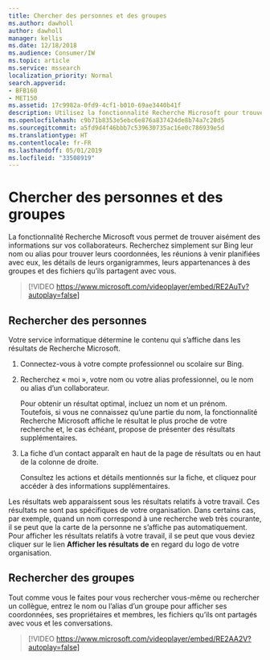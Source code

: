 ```yaml
---
title: Chercher des personnes et des groupes
ms.author: dawholl
author: dawholl
manager: kellis
ms.date: 12/18/2018
ms.audience: Consumer/IW
ms.topic: article
ms.service: mssearch
localization_priority: Normal
search.appverid:
- BFB160
- MET150
ms.assetid: 17c9982a-0fd9-4cf1-b010-69ae3440b41f
description: Utilisez la fonctionnalité Recherche Microsoft pour trouver un membre de votre organisation, ainsi que les informations le concernant
ms.openlocfilehash: c9b71b8353e5ebc6e876a837424de8b74a7c20d5
ms.sourcegitcommit: a5fd9d4f46bbb7c539630735ac16e0c786939e5d
ms.translationtype: HT
ms.contentlocale: fr-FR
ms.lasthandoff: 05/01/2019
ms.locfileid: "33508919"
---
```

# <a name="find-people-and-groups"></a>Chercher des personnes et des groupes

La fonctionnalité Recherche Microsoft vous permet de trouver aisément des informations sur vos collaborateurs. Recherchez simplement sur Bing leur nom ou alias pour trouver leurs coordonnées, les réunions à venir planifiées avec eux, les détails de leurs organigrammes, leurs appartenances à des groupes et des fichiers qu’ils partagent avec vous.
  
> [!VIDEO https://www.microsoft.com/videoplayer/embed/RE2AuTv?autoplay=false]
  
## <a name="find-people"></a>Rechercher des personnes

Votre service informatique détermine le contenu qui s’affiche dans les résultats de Recherche Microsoft.
  
1. Connectez-vous à votre compte professionnel ou scolaire sur Bing.
    
2. Recherchez « moi », votre nom ou votre alias professionnel, ou le nom ou alias d’un collaborateur.
    
    Pour obtenir un résultat optimal, incluez un nom et un prénom. Toutefois, si vous ne connaissez qu’une partie du nom, la fonctionnalité Recherche Microsoft affiche le résultat le plus proche de votre recherche et, le cas échéant, propose de présenter des résultats supplémentaires.
    
3. La fiche d’un contact apparaît en haut de la page de résultats ou en haut de la colonne de droite.
    
    Consultez les actions et détails mentionnés sur la fiche, et cliquez pour accéder à des informations supplémentaires.
    
Les résultats web apparaissent sous les résultats relatifs à votre travail. Ces résultats ne sont pas spécifiques de votre organisation. Dans certains cas, par exemple, quand un nom correspond à une recherche web très courante, il se peut que la carte de la personne ne s’affiche pas automatiquement. Pour afficher les résultats relatifs à votre travail, il se peut que vous deviez cliquer sur le lien **Afficher les résultats de** en regard du logo de votre organisation. 
  
## <a name="find-groups"></a>Rechercher des groupes

Tout comme vous le faites pour vous rechercher vous-même ou rechercher un collègue, entrez le nom ou l’alias d’un groupe pour afficher ses coordonnées, ses propriétaires et membres, les fichiers qu’ils ont partagés avec vous et les conversations.
  
> [!VIDEO https://www.microsoft.com/videoplayer/embed/RE2AA2V?autoplay=false]
  

  

